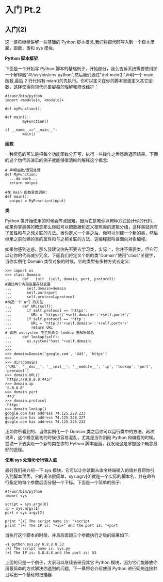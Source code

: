 # 入门 Pt.2

## 入门(2)

这一章将继续讲解一些基础的 Python 脚本概念,我们将把代码写入到一个脚本里面，函数，类和 sys 模块。

**Python 脚本框架**

下面是一个开始写 Python 脚本的基础例子，开始部分，我么告诉系统需要使用那一个解释器"#!/usr/bin/env python",然后我们通过"def main():"声明一个 main 函数,最后 2 行代码有 mian()的先执行。你可以定义在你的脚本里面定义其它函数，这样使得你的代码更容易的理解和修改维护：

```
#!/usr/bin/python
import <module1>, <module2>

def myFunction():

def main():
        myFunction()

if __name__=="__main__":
        main() 
```

**函数**

一种常见的写法是把每个功能函数分开写，执行一些操作之后然后返回结果。下面的这个伪代码演示的例子就能够很清晰的解释这个概念:

```
# 声明函数/逻辑处理
def MyFunction:
  ...do work...
  return output

#在 main 函数里面调用:
def main():
  output = MyFunction(input) 
```

**类**

Python 类开始使用的时候会有点困难，因为它是教你以何种方式设计你的代码，如果你掌握类的概念那么你就可以把数据和定义按照类的逻辑分组，这样类就拥有了属性和与之想关联的方法。当你定义一个类之后，你可以创建一个新的类，然后继承之前创建的类的属性和与之相关联的方法，这编程就叫做面向对象编程。

如果你感到迷惑，那么我建议你先不要去学习类，实际上，你并不需要类。但它可以让你的代码减少冗余。下面我们将定义个新的类"Domain"使用"class"关键字，当你实例化 Domain 类型对象的时候，它的类型有多种方式去定义:

```
>>> import os
>>> class Domain:
...     def __init__(self, domain, port, protocol):
#通过两个内部变量存储变量
...       self.domain=domain
...       self.port=port
...       self.protocol=protocol
#构造一个 url 的方法
...     def URL(self):
...       if self.protocol == 'https':
...         URL = 'https://'+self.domain+':'+self.port+'/'
...       if self.protocol == 'http':
...         URL = 'http://'+self.domain+':'+self.port+'/'
...         return URL
# 调用 os.system 中主机命令 lookup 去解析域名
...     def lookup(self):
...       os.system("host "+self.domain)
...
>>>
>>> domain=Domain('google.com', '443', 'https')
>>>
>>> dir(domain)
['URL', '__doc__', '__init__', '__module__', 'ip', 'lookup', 'port', 'protocol']
>>> domain.URL()
'https://8.8.8.8:443/'
>>> domain.ip
'8.8.8.8'
>>> domain.port
'443'
>>> domain.protocol
'https'
>>> domain.lookup()
google.com has address 74.125.228.233
google.com has address 74.125.228.227
google.com has address 74.125.228.232 
```

正如你所看到的，当你实例化一个 Domian 类之后你可以运行类中的方法。再次说声，这个概念最初的时候很容易混乱，尤其是当你刚刚 Python 和编程的时候。尝试一下去实现一个新的类在你的 Python 脚本里面，我发现这是掌握这个概念最好的途径。

**使用 sys 处理命令行输入值**

最好我们来介绍一下 sys 模块，它可以让你读取从命令终端输入的值并且帮你引入到脚本里面，它的语法很简单，sys.agrv[0]就是一个实际的脚本名，并在命令行指定的每个参数后面分配一个下标。下面是一个简单的例子:

```
#!/usr/bin/python
import sys

script = sys.argv[0]
ip = sys.argv[1]
port = sys.argv[2]

print "[+] The script name is: "+script
print "[+] The IP is: "+ip+" and the port is: "+port 
```

当执行这个脚本的时候，并且后面跟三个参数执行之后的结果如下:

```
~$ python sys.py 8.8.8.8 53
[+] The script name is: sys.py
[+] The IP is: 8.8.8.8 and the port is: 53 
```

上面的只是一个例子，大家可以继续去研究其它 Python 模块，因为它们能够放你用最简单的方式解决你遇到的问题。下一章将会介绍使用 Python 进行网络连接并且写出一个基础的扫描器.